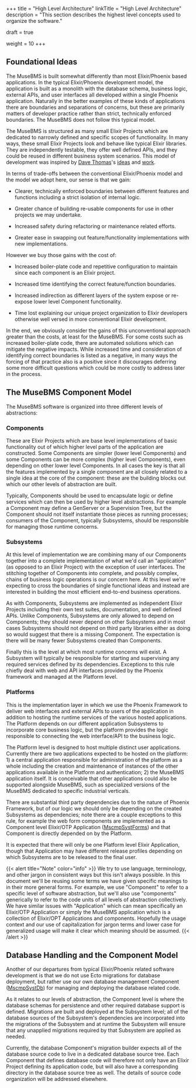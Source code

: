 +++
title = "High Level Architecture"
linkTitle = "High Level Architecture"
description = "This section describes the highest level concepts used to organize the software."

draft = true

weight = 10
+++

## Foundational Ideas

The MuseBMS is built somewhat differently than most Elixir/Phoenix based applications.  In the typical Elixir/Phoenix development model, the application is built as a monolith with the database schema, business logic, external APIs, and user interfaces all developed within a single Phoenix application.  Naturally in the better examples of these kinds of applications there are boundaries and separations of concerns, but these are primarily matters of developer practice rather than strict, technically enforced boundaries.  The MuseBMS does not follow this typical model.

The MuseBMS is structured as many small Elixir Projects which are dedicated to narrowly defined and specific scopes of functionality.  In many ways, these small Elixir Projects look and behave like typical Elixir libraries.  They are independently testable, they offer well defined APIs, and they could be reused in different business system scenarios.  This model of development was inspired by <a href="https://pragdave.me" target="_blank">Dave Thomas</a>'s <a href="https://pragdave.me/thoughts/active/2017-07-13-decoupling-interface-and-implementation-in-elixir.html" target="_blank">ideas</a> and <a href="https://github.com/pragdave/component" target="_blank">work</a>.

In terms of trade-offs between the conventional Elixir/Phoenix model and the model we adopt here, our sense is that we
gain:

  * Clearer, technically enforced boundaries between different features and functions including a strict isolation of internal logic.

  * Greater chance of building re-usable components for use in other projects we may undertake.

  * Increased safety during refactoring or maintenance related efforts.

  * Greater ease in swapping out feature/functionality implementations with new implementations.

However we buy those gains with the cost of:

  * Increased boiler-plate code and repetitive configuration to maintain since each component is an Elixir project.

  * Increased time identifying the correct feature/function boundaries.

  * Increased indirection as different layers of the system expose or re-expose lower level Component functionality.

  * Time lost explaining our unique project organization to Elixir developers otherwise well versed in more conventional Elixir development.

In the end, we obviously consider the gains of this unconventional approach greater than the costs, at least for the MuseBMS. For some costs such as increased boiler-plate code, there are automated solutions which can mitigate the negative impacts.  While increased time and consideration of identifying correct boundaries is listed as a negative, in many ways the forcing of that practice also is a positive since it discourages deferring some more difficult questions which could be more costly to address later in the process.

## The MuseBMS Component Model

The MuseBMS software is organized into three different levels of abstractions:

### Components

These are Elixir Projects which are base level implementations of basic functionality out of which higher level parts of the application are constructed.  Some Components are simpler (lower level Components) and some Components can be more complex (higher level Components), even depending on other lower level Components.  In all cases the key is that all the features implemented by a single component are all closely related to a single idea at the core of the component: these are the building blocks out which our other levels of abstraction are built.

Typically, Components should be used to encapsulate logic or define services which can then be used by higher level abstractions.  For example a Component may define a GenServer or a Supervision Tree, but the Component should not itself instantiate those pieces as running processes; consumers of the Component, typically Subsystems, should be responsible for managing those runtime concerns.

### Subsystems

At this level of implementation we are combining many of our Components together into a complete implementation of what we'd call an "application" (as opposed to an Elixir Project) with the exception of user interfaces.  The stitching together of Components into complete, and possibly complex, chains of business logic operations is our concern here.  At this level we're expecting to cross the boundaries of single functional ideas and instead are interested in building the most efficient end-to-end business operations.

As with Components, Subsystems are implemented as independent Elixir Projects including their own test suites, documentation, and well defined APIs.  Unlike Components, Subsystems are only allowed to depend on Components; they should never depend on other Subsystems and in most cases Subsystems should not depend on third party libraries either as doing so would suggest that there is a missing Component.  The expectation is there will be many fewer Subsystems created than Components.

Finally this is the level at which most runtime concerns will exist.  A Subsystem will typically be responsible for starting and supervising any required services defined by its dependencies.  Exceptions to this rule chiefly deal with web and API interfaces provided by the Phoenix framework and managed at the Platform level.

### Platforms

This is the implementation layer in which we use the Phoenix Framework to deliver web interfaces and external APIs to users of the application in addition to hosting the runtime services of the various hosted applications.  The Platform depends on our different application Subsystems to incorporate core business logic, but the platform provides the logic responsible to connecting the web interface/API to the business logic.

The Platform level is designed to host multiple distinct user applications.  Currently there are two applications expected to be hosted on the platform: 1) a central application responsible for administration of the platform as a whole including the creation and maintenance of instances of the other applications available in the Platform and authentication; 2) the MuseBMS application itself.  It is conceivable that other applications could also be supported alongside MuseBMS, such as specialized versions of the MuseBMS dedicated to specific industrial verticals.

There are substantial third party dependencies due to the nature of Phoenix Framework, but of our logic we should only be depending on the created Subsystems as dependencies; note there are a couple exceptions to this rule, for example the web form components are implemented as a Component level Elixir/OTP Application (<a href="/musebms/technical/system-components-list/#mscmpsystforms">MscmpSystForms</a>) and that Component is directly depended on by the Platform.

It is expected that there will only be one Platform level Elixir Application, though that Application may have different release profiles depending on which Subsystems are to be released to the final user.

{{< alert title="Note" color="info" >}}
We try to use language, terminology, and other jargon in consistent ways but this isn't always possible.  In this document we'll be reusing some terms we have given specific meanings to in their more general forms.  For example, we use "Component" to refer to a specific level of software abstraction, but we'll also use "components" generically to refer to the code units of all levels of abstraction collectively.  We have similar issues with "Application" which can mean specifically an Elixir/OTP Application or simply the MuseBMS application which is a collection of Elixir/OPT Applications and components.  Hopefully the usage context and our use of capitalization for jargon terms and lower case for generalized usage will make it clear which meaning should be assumed.
{{< /alert >}}

## Database Handling and the Component Model

Another of our departures from typical Elixir/Phoenix related software development is that we do not use Ecto migrations for database deployment, but rather use our own database management Component (<a href="/musebms/technical/system-components-list/#mscmpsystdb">MscmpSystDb</a>) for managing and deploying the database related code.

As it relates to our levels of abstraction, the Component level is where the database schemas for persistence and other required database support is defined.  Migrations are built and deployed at the Subsystem level; all of the database sources of the Subsystem's dependencies are incorporated into the migrations of the Subsystem and at runtime the Subsystem will ensure that any unapplied migrations required by that Subsystem are applied as needed.

Currently, the database Component's migration builder expects all of the database source code to live in a dedicated database source tree.  Each Component that defines database code will therefore not only have an Elixir Project defining its application code, but will also have a corresponding directory in the database source tree as well.  The details of source code organization will be addressed elsewhere.
